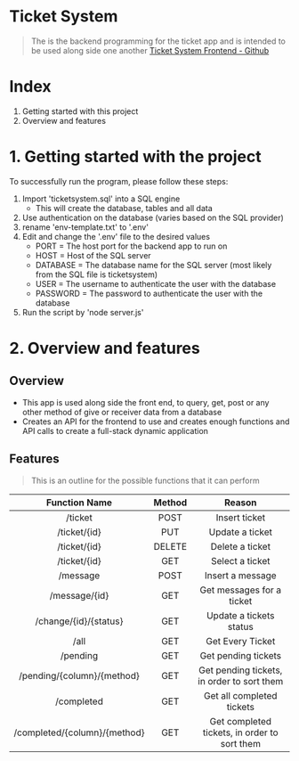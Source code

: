# Ticket System

> The is the backend programming for the ticket app and is intended to be used along side one another 
[Ticket System Frontend - Github](https://github.com/joshmoran/ticket-system-frontend)

# Index 
1. Getting started with this project 
2. Overview and features 

# 1. Getting started with the project 
To successfully run the program, please follow these steps:
1. Import 'ticketsystem.sql' into a SQL engine
   - This will create the database, tables and all data 
2. Use authentication on the database (varies based on the SQL provider)  
3. rename 'env-template.txt' to '.env'
3. Edit and change the '.env' file to the desired values
   - PORT = The host port for the backend app to run on 
   - HOST = Host of the SQL server
   - DATABASE = The database name for the SQL server (most likely from the SQL file is ticketsystem)
   - USER = The username to authenticate the user with the database
   - PASSWORD = The password to authenticate the user with the database
4. Run the script by 'node server.js'

# 2. Overview and features 
## Overview 
- This app is used along side the front end, to query, get, post or any other method of give or receiver data from a database
- Creates an API for the frontend to use and creates enough functions and API calls to create a full-stack dynamic application

## Features 

> This is an outline for the possible functions that it can perform

| Function Name |  Method | Reason |
|:---:|:---:|:---:|
| /ticket | POST | Insert ticket |
| /ticket/{id} | PUT | Update a ticket |
| /ticket/{id} | DELETE | Delete a ticket |
| /ticket/{id} | GET | Select a ticket |
| /message | POST | Insert a message |
| /message/{id} | GET | Get messages for a ticket |
| /change/{id}/{status} | GET | Update a tickets status |
| /all | GET | Get Every Ticket |
| /pending | GET | Get pending tickets |
| /pending/{column}/{method} | GET | Get pending tickets, in order to sort them |
| /completed | GET | Get all completed tickets |
| /completed/{column}/{method} | GET | Get completed tickets, in order to sort them |
